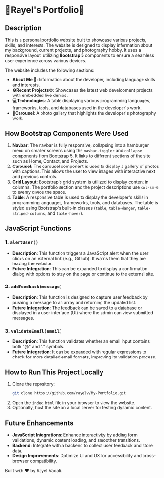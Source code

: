 # 💫Rayel's Portfolio📁

## Description
This is a personal portfolio website built to showcase various projects, skills, and interests. The website is designed to display information about my background, current projects, and photography hobby. It uses a responsive layout, utilizing **Bootstrap 5** components to ensure a seamless user experience across various devices.

The website includes the following sections:
- **About Me 📖**: Information about the developer, including language skills and interests.
- **⚙️Recent Projects⚙️**: Showcases the latest web development projects with embedded live demos.
- **💻Technologies**: A table displaying various programming languages, frameworks, tools, and databases used in the developer's work.
- **🎠Carousel**: A photo gallery that highlights the developer's photography work.

## How Bootstrap Components Were Used
1. **Navbar**: The navbar is fully responsive, collapsing into a hamburger menu on smaller screens using the `navbar-toggler` and `collapse` components from Bootstrap 5. It links to different sections of the site such as Home, Contact, and Projects.
2. **Carousel**: The carousel component is used to display a gallery of photos with captions. This allows the user to view images with interactive next and previous controls.
3. **Grid Layout**: Bootstrap's grid system is utilized to display content in columns. The portfolio section and the project descriptions use `col-sm-6` to evenly divide the space.
4. **Table**: A responsive table is used to display the developer's skills in programming languages, frameworks, tools, and databases. The table is styled using Bootstrap's built-in classes (`table`, `table-danger`, `table-striped-columns`, and `table-hover`).

## JavaScript Functions

### 1. `alertUser()`
- **Description**: This function triggers a JavaScript alert when the user clicks on an external link (e.g., Github). It warns them that they are leaving the website.
- **Future Integration**: This can be expanded to display a confirmation dialog with options to stay on the page or continue to the external site.

### 2. `addFeedback(message)`
- **Description**: This function is designed to capture user feedback by pushing a message to an array and returning the updated list.
- **Future Integration**: The feedback can be saved to a database or displayed in a user interface (UI) where the admin can view submitted messages.

### 3. `validateEmail(email)`
- **Description**: This function validates whether an email input contains both "@" and "." symbols.
- **Future Integration**: It can be expanded with regular expressions to check for more detailed email formats, improving its validation process.

## How to Run This Project Locally
1. Clone the repository:
    ```bash
    git clone https://github.com/rayelv/My-Portfolio.git
    ```
2. Open the `index.html` file in your browser to view the website.
3. Optionally, host the site on a local server for testing dynamic content.

## Future Enhancements
- **JavaScript Integrations**: Enhance interactivity by adding form validations, dynamic content loading, and smoother transitions.
- **Backend**: Integrate with a backend to collect user feedback and store data.
- **Design Improvements**: Optimize UI and UX for accessibility and cross-browser compatibility.

Built with ❤️ by Rayel Vaoali.
